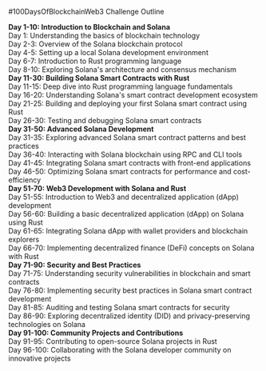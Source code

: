 #100DaysOfBlockchainWeb3 Challenge Outline </br>

**Day 1-10: Introduction to Blockchain and Solana** </br>
Day 1: Understanding the basics of blockchain technology </br>
Day 2-3: Overview of the Solana blockchain protocol </br>
Day 4-5: Setting up a local Solana development environment </br>
Day 6-7: Introduction to Rust programming language </br>
Day 8-10: Exploring Solana's architecture and consensus mechanism </br>
**Day 11-30: Building Solana Smart Contracts with Rust** </br>
Day 11-15: Deep dive into Rust programming language fundamentals</br>
Day 16-20: Understanding Solana's smart contract development ecosystem</br>
Day 21-25: Building and deploying your first Solana smart contract using Rust</br>
Day 26-30: Testing and debugging Solana smart contracts</br>
**Day 31-50: Advanced Solana Development** </br>
Day 31-35: Exploring advanced Solana smart contract patterns and best practices</br>
Day 36-40: Interacting with Solana blockchain using RPC and CLI tools</br>
Day 41-45: Integrating Solana smart contracts with front-end applications</br>
Day 46-50: Optimizing Solana smart contracts for performance and cost-efficiency</br>
**Day 51-70: Web3 Development with Solana and Rust** </br>
Day 51-55: Introduction to Web3 and decentralized application (dApp) development</br>
Day 56-60: Building a basic decentralized application (dApp) on Solana using Rust</br>
Day 61-65: Integrating Solana dApp with wallet providers and blockchain explorers</br>
Day 66-70: Implementing decentralized finance (DeFi) concepts on Solana with Rust</br>
**Day 71-90: Security and Best Practices**</br>
Day 71-75: Understanding security vulnerabilities in blockchain and smart contracts</br>
Day 76-80: Implementing security best practices in Solana smart contract development</br>
Day 81-85: Auditing and testing Solana smart contracts for security</br>
Day 86-90: Exploring decentralized identity (DID) and privacy-preserving technologies on Solana</br>
**Day 91-100: Community Projects and Contributions**</br>
Day 91-95: Contributing to open-source Solana projects in Rust</br>
Day 96-100: Collaborating with the Solana developer community on innovative projects</br>
